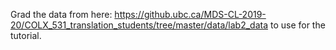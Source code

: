 Grad the data from here: https://github.ubc.ca/MDS-CL-2019-20/COLX_531_translation_students/tree/master/data/lab2_data to use for the tutorial.
